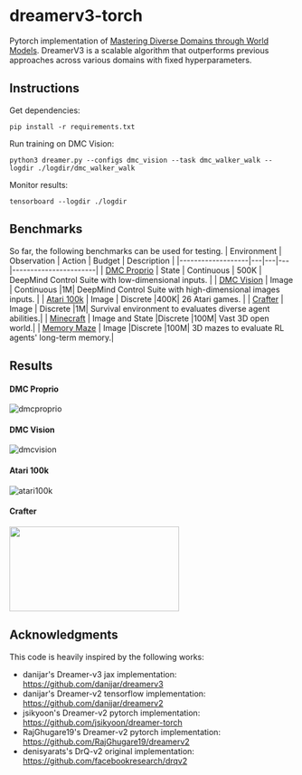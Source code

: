 # dreamerv3-torch
Pytorch implementation of [Mastering Diverse Domains through World Models](https://arxiv.org/abs/2301.04104v1). DreamerV3 is a scalable algorithm that outperforms previous approaches across various domains with fixed hyperparameters.

## Instructions

Get dependencies:
```
pip install -r requirements.txt
```
Run training on DMC Vision:
```
python3 dreamer.py --configs dmc_vision --task dmc_walker_walk --logdir ./logdir/dmc_walker_walk
```
Monitor results:
```
tensorboard --logdir ./logdir
```

## Benchmarks
So far, the following benchmarks can be used for testing.
| Environment        | Observation | Action | Budget | Description |
|-------------------|---|---|---|-----------------------|
| [DMC Proprio](https://github.com/deepmind/dm_control) | State | Continuous | 500K | DeepMind Control Suite with low-dimensional inputs. |
| [DMC Vision](https://github.com/deepmind/dm_control) | Image | Continuous |1M| DeepMind Control Suite with high-dimensional images inputs. |
| [Atari 100k](https://github.com/openai/atari-py) | Image | Discrete |400K| 26 Atari games. |
| [Crafter](https://github.com/danijar/crafter) | Image | Discrete |1M| Survival environment to evaluates diverse agent abilities.|
| [Minecraft](https://github.com/minerllabs/minerl) | Image and State |Discrete |100M| Vast 3D open world.|
| [Memory Maze](https://github.com/jurgisp/memory-maze) | Image |Discrete |100M| 3D mazes to evaluate RL agents' long-term memory.|

## Results
#### DMC Proprio
![dmcproprio](https://github.com/NM512/dreamerv3-torch/assets/70328564/7f6e47a5-3235-4bc4-bef9-15ff96782d5e)
#### DMC Vision
![dmcvision](https://github.com/NM512/dreamerv3-torch/assets/70328564/b710d217-2428-4fa0-8471-55e15ec5aa43)
#### Atari 100k
![atari100k](https://github.com/NM512/dreamerv3-torch/assets/70328564/0da6d899-d91d-44b4-a8c4-d5b37413aa11)

#### Crafter
<img src="https://github.com/NM512/dreamerv3-torch/assets/70328564/a0626038-53f6-4300-a622-7ac257f4c290" width="300" height="150" />

## Acknowledgments
This code is heavily inspired by the following works:
- danijar's Dreamer-v3 jax implementation: https://github.com/danijar/dreamerv3
- danijar's Dreamer-v2 tensorflow implementation: https://github.com/danijar/dreamerv2
- jsikyoon's Dreamer-v2 pytorch implementation: https://github.com/jsikyoon/dreamer-torch
- RajGhugare19's Dreamer-v2 pytorch implementation: https://github.com/RajGhugare19/dreamerv2
- denisyarats's DrQ-v2 original implementation: https://github.com/facebookresearch/drqv2
